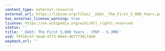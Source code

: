 ```yaml
---
content_type: external-resource
external_url: https://libcom.org/files/__Debt__The_First_5_000_Years.pdf
has_external_license_warning: true
license: https://en.wikipedia.org/wiki/All_rights_reserved
status: ''
title: '_Debt: The First 5,000 Years_. (PDF - 5.3MB)'
uid: f9fa5c47-3ea8-4ff3-80e4-d677738cfab9
wayback_url: ''
---
```

